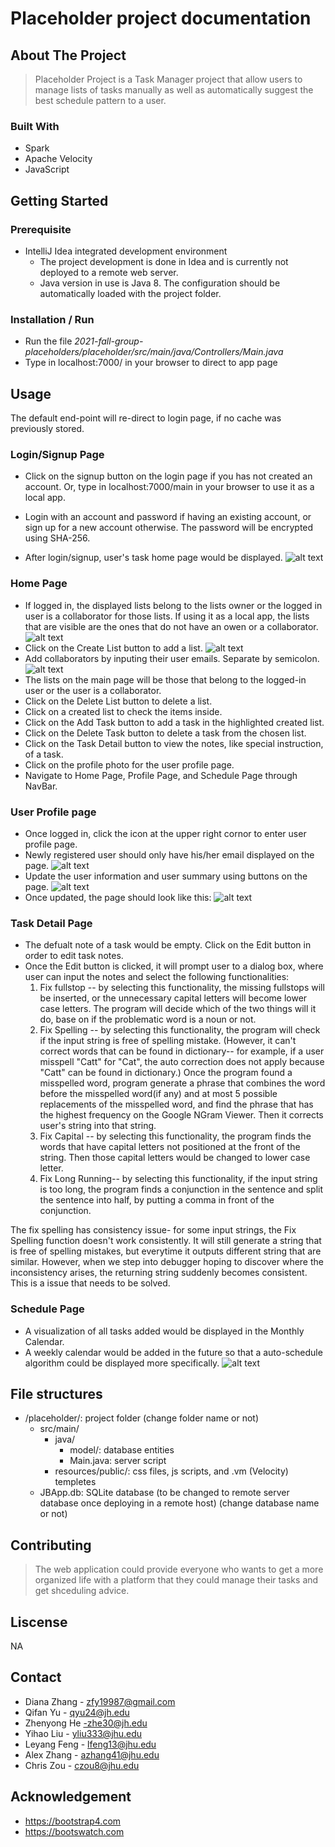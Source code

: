 # Placeholder project documentation

## About The Project
> Placeholder Project is a Task Manager project that allow users to manage lists of tasks manually as well as automatically
> suggest the best schedule pattern to a user.

### Built With

- Spark
- Apache Velocity
- JavaScript

## Getting Started
### Prerequisite
- IntelliJ Idea integrated development environment
	- The project development is done in Idea and is currently not deployed to a remote web server.
	- Java version in use is Java 8. The configuration should be automatically loaded with the project folder.
	

### Installation / Run
- Run the file *2021-fall-group-placeholders/placeholder/src/main/java/Controllers/Main.java* 
- Type in localhost:7000/ in your browser to direct to app page 

## Usage
The default end-point will re-direct to login page, if no cache was previously stored. 

### Login/Signup Page
- Click on the signup button on the login page if you has not created an account. Or, type in localhost:7000/main in your browser to use it as a local app.



- Login with an account and password if having an existing account, or sign up for a new account otherwise. The password will be encrypted using SHA-256.
- After login/signup, user's task home page would be displayed.
![alt text](./docs/images/loginpage.png)

### Home Page
- If logged in, the displayed lists belong to the lists owner or the logged in user is a collaborator for those lists. If using it as a local app, the lists that are visible are the ones that do not have an owen or a collaborator.
![alt text](./docs/images/mainpage.png)
- Click on the Create List button to add a list.
![alt text](./docs/images/addlist1.png)
- Add collaborators by inputing their user emails. Separate by semicolon.
![alt text](./docs/images/addlist2.png)
- The lists on the main page will be those that belong to the logged-in user or the user is a collaborator.
- Click on the Delete List button to delete a list.
- Click on a created list to check the items inside.
- Click on the Add Task button to add a task in the highlighted created list.
- Click on the Delete Task button to delete a task from the chosen list.
- Click on the Task Detail button to view the notes, like special instruction, of a task.
- Click on the profile photo for the user profile page.
- Navigate to Home Page, Profile Page, and Schedule Page through NavBar.

### User Profile page

- Once logged in, click the icon at the upper right cornor to enter user profile page. 
- Newly registered user should only have his/her email displayed on the page. 
![alt text](./docs/images/profile_1.png)
- Update the user information and user summary using buttons on the page. 
![alt text](./docs/images/profile_2.png)
- Once updated, the page should look like this: 
![alt text](./docs/images/profile_3.png)

### Task Detail Page
- The defualt note of a task would be empty. Click on the Edit button in order to edit task notes.
- Once the Edit button is clicked, it will prompt user to a dialog box, where user can input the notes and select the following functionalities:
  1. Fix fullstop -- by selecting this functionality, the missing fullstops will be inserted, or the unnecessary capital letters will become 
     lower case letters. The program will decide which of the two things will it do, base on if the problematic word is a noun or not.
  2. Fix Spelling -- by selecting this functionality, the program will check if the input string is free of spelling mistake. (However, it can't
     correct words that can be found in dictionary-- for example, if a user misspell "Catt" for "Cat", the auto correction does not apply because
     "Catt" can be found in dictionary.) Once the program found a misspelled word, program generate a phrase that combines the word before the 
     misspelled word(if any) and at most 5 possible replacements of the misspelled word, and find the phrase that has the highest frequency on
     the Google NGram Viewer. Then it corrects user's string into that string.
  3. Fix Capital -- by selecting this functionality, the program finds the words that have capital letters not positioned at the front of the string.
     Then those capital letters would be changed to lower case letter.
  4. Fix Long Running-- by selecting this functionality, if the input string is too long, the program finds a conjunction in the sentence and split the
     sentence into half, by putting a comma in front of the conjunction. 

The fix spelling has consistency issue- for some input strings, the Fix Spelling function doesn't work consistently. It will still generate a string that is free of spelling mistakes, but everytime it outputs different string that are similar. However, when we step into debugger hoping to discover where the inconsistency arises, the returning string suddenly becomes consistent. This is a issue that needs to be solved.
### Schedule Page
- A visualization of all tasks added would be displayed in the Monthly Calendar.
- A weekly calendar would be added in the future so that a auto-schedule algorithm could be displayed more specifically.
![alt text](./docs/images/schedule_1.png)

## File structures
- /placeholder/: project folder (change folder name or not)
	- src/main/
		- java/
			- model/: database entities
			- Main.java: server script
		- resources/public/: css files, js scripts, and .vm (Velocity) templetes
	- JBApp.db: SQLite database (to be changed to remote server database once deploying in a remote host) (change database name or not)

## Contributing
> The web application could provide everyone who wants to get a more organized life with a platform that they could manage their tasks and get shceduling advice.

## Liscense
NA

## Contact
- Diana Zhang - zfy19987@gmail.com
- Qifan Yu - qyu24@jh.edu
- Zhenyong He -zhe30@jh.edu
- Yihao Liu - yliu333@jhu.edu
- Leyang Feng - lfeng13@jhu.edu
- Alex Zhang - azhang41@jhu.edu
- Chris Zou - czou8@jhu.edu

## Acknowledgement
- https://bootstrap4.com
- https://bootswatch.com
